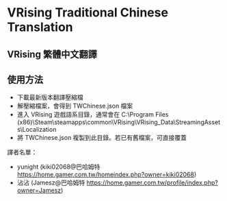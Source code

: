 # VRising Traditional Chinese Translation
## VRising 繁體中文翻譯

## 使用方法

- 下載最新版本翻譯壓縮檔
- 解壓縮檔案，會得到 TWChinese.json 檔案
- 進入 VRising 遊戲語系目錄，通常會在 C:\Program Files (x86)\Steam\steamapps\common\VRising\VRising_Data\StreamingAssets\Localization
- 將 TWChinese.json 複製到此目錄。若已有舊檔案，可直接覆蓋

譯者名單：
- yunight (kiki02068@巴哈姆特 https://home.gamer.com.tw/homeindex.php?owner=kiki02068)
- 沾沾 (Jamesz@巴哈姆特 https://home.gamer.com.tw/profile/index.php?owner=Jamesz)
